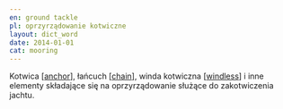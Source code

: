```yaml
---
en: ground tackle
pl: oprzyrządowanie kotwiczne
layout: dict_word
date: 2014-01-01
cat: mooring
---
```


Kotwica [[anchor](/dict/anchor.html)], łańcuch [[chain](/dict/chain.html)], winda kotwiczna [[windless](/dict/windless.html)] 
i inne elementy składające się na oprzyrządowanie służące do zakotwiczenia jachtu.